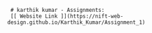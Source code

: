      # karthik kumar - Assignments:
     [[ Website Link ]](https://nift-web-design.github.io/Karthik_Kumar/Assignment_1)
